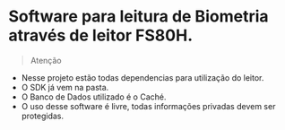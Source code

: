 # Software para leitura de Biometria através de leitor FS80H.

> Atenção
  - Nesse projeto estão todas dependencias para utilização do leitor.
  - O SDK já vem na pasta.
  - O Banco de Dados utilizado é o Caché.
  - O uso desse software é livre, todas informações privadas devem ser protegidas.

